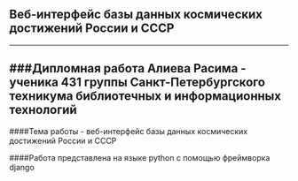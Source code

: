 ## Веб-интерфейс базы данных космических достижений России и СССР
---
###Дипломная работа Алиева Расима - ученика 431 группы Санкт-Петербургского техникума библиотечных и информационных технологий
---
####Тема работы - веб-интерфейс базы данных космических достижений России и СССР

####Работа представлена на языке python с помощью фреймворка django